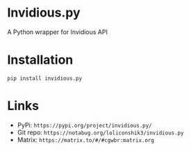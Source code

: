 # Invidious.py
A Python wrapper for Invidious API

# Installation
```pip install invidious.py```

# Links
* PyPi: `https://pypi.org/project/invidious.py/`
* Git repo: `https://notabug.org/loliconshik3/invidious.py`
* Matrix: `https://matrix.to/#/#cgwbr:matrix.org`